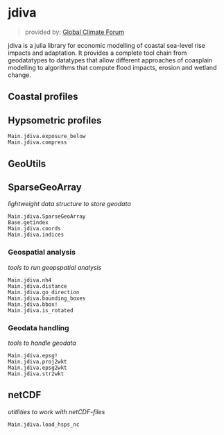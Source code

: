 # jdiva
>provided by: [Global Climate Forum](https://globalclimateforum.org)

jdiva is a julia library for economic modelling of coastal sea-level rise impacts and adaptation. It provides a complete tool chain from geodatatypes to datatypes that allow different approaches of coasplain modelling to
algorithms that compute flood impacts, erosion and wetland change. 

## Coastal profiles

## Hypsometric profiles
```@docs
Main.jdiva.exposure_below
Main.jdiva.compress
```

## GeoUtils

## SparseGeoArray
*lightweight data structure to store geodata*

```@docs
Main.jdiva.SparseGeoArray
Base.getindex
Main.jdiva.coords
Main.jdiva.indices 
```

### Geospatial analysis
*tools to run geopspatial analysis*

```@docs
Main.jdiva.nh4
Main.jdiva.distance
Main.jdiva.go_direction
Main.jdiva.bounding_boxes
Main.jdiva.bbox!
Main.jdiva.is_rotated
```
### Geodata handling
*tools to handle geodata*

```@docs
Main.jdiva.epsg!
Main.jdiva.proj2wkt 
Main.jdiva.epsg2wkt 
Main.jdiva.str2wkt
```

## netCDF
*utitlities to work with netCDF-files*
```@docs
Main.jdiva.load_hsps_nc
```




